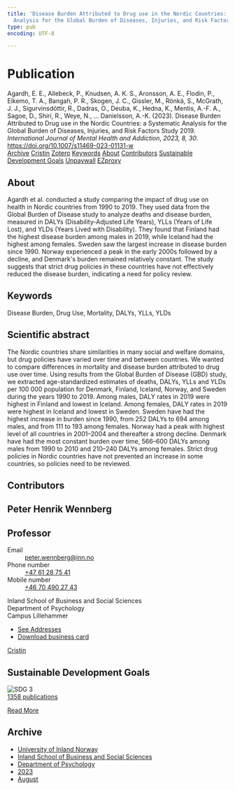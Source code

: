 ```yaml
---
title: 'Disease Burden Attributed to Drug use in the Nordic Countries: a Systematic
  Analysis for the Global Burden of Diseases, Injuries, and Risk Factors Study 2019'
type: pub
encoding: UTF-8

---
```

<h1>Publication</h1>
<article id="csl-bib-container-8JS7953H" class="csl-bib-container">
  <div class="csl-bib-body"> <div class="csl-entry">Agardh, E. E., Allebeck, P., Knudsen, A. K. S., Aronsson, A. E., Flodin, P., Eikemo, T. A., Bangah, P. R., Skogen, J. C., Gissler, M., Rönkä, S., McGrath, J. J., Sigurvinsdóttir, R., Dadras, O., Deuba, K., Hedna, K., Mentis, A.-F. A., Sagoe, D., Shiri, R., Weye, N., … Danielsson, A.-K. (2023). Disease Burden Attributed to Drug use in the Nordic Countries: a Systematic Analysis for the Global Burden of Diseases, Injuries, and Risk Factors Study 2019. <i>International Journal of Mental Health and Addiction</i>, <i>2023, 8, 30</i>. <a href="https://doi.org/10.1007/s11469-023-01131-w">https://doi.org/10.1007/s11469-023-01131-w</a></div> </div>
  <div class="csl-bib-buttons">
    <a href="#taxonomy-article-8JS7953H" alt="archive" class="csl-bib-button">Archive</a>
    <a href="https://app.cristin.no/results/show.jsf?id=2171208" alt="Cristin" class="csl-bib-button">Cristin</a>
    <a href="http://zotero.org/groups/5881554/items/8JS7953H" alt="Zotero" class="csl-bib-button">Zotero</a>
    <a href="#keywords-article-8JS7953H" alt="keywords" class="csl-bib-button">Keywords</a>
    <a href="#about-article-8JS7953H" alt="about_pub" class="csl-bib-button">About</a>
    <a href="#contributors-article-8JS7953H" alt="contributors" class="csl-bib-button">Contributors</a>
    <a href="#sdg-article-8JS7953H" alt="sdg" class="csl-bib-button">Sustainable Development Goals</a>
    <a href="https://link.springer.com/content/pdf/10.1007/s11469-023-01131-w.pdf" alt="Unpaywall" class="csl-bib-button">Unpaywall</a>
    <a href="https://link.springer.com/content/pdf/10.1007/s11469-023-01131-w.pdf" alt="EZproxy" class="csl-bib-button">EZproxy</a>
  </div>
  <div id="csl-bib-meta-container-8JS7953H"></div>
</article>
<div id="csl-bib-meta-8JS7953H" class="csl-bib-meta">
  <article id="about-article-8JS7953H" class="about_pub-article">
    <h1>About</h1>
    Agardh et al. conducted a study comparing the impact of drug use on health in Nordic countries from 1990 to 2019. They used data from the Global Burden of Disease study to analyze deaths and disease burden, measured in DALYs (Disability-Adjusted Life Years), YLLs (Years of Life Lost), and YLDs (Years Lived with Disability). They found that Finland had the highest disease burden among males in 2019, while Iceland had the highest among females. Sweden saw the largest increase in disease burden since 1990. Norway experienced a peak in the early 2000s followed by a decline, and Denmark's burden remained relatively constant. The study suggests that strict drug policies in these countries have not effectively reduced the disease burden, indicating a need for policy review.
  </article>
  <article id="keywords-article-8JS7953H" class="keywords-article">
    <h1>Keywords</h1>
    Disease Burden, Drug Use, Mortality, DALYs, YLLs, YLDs
  </article>
  <article id="abstract-article-8JS7953H" class="abstract-article">
    <h1>Scientific abstract</h1>
    The Nordic countries share similarities in many social and welfare domains, but drug policies have varied over time and between countries. We wanted to compare differences in mortality and disease burden attributed to drug use over time. Using results from the Global Burden of Disease (GBD) study, we extracted age-standardized estimates of deaths, DALYs, YLLs and YLDs per 100 000 population for Denmark, Finland, Iceland, Norway, and Sweden during the years 1990 to 2019. Among males, DALY rates in 2019 were highest in Finland and lowest in Iceland. Among females, DALY rates in 2019 were highest in Iceland and lowest in Sweden. Sweden have had the highest increase in burden since 1990, from 252 DALYs to 694 among males, and from 111 to 193 among females. Norway had a peak with highest level of all countries in 2001–2004 and thereafter a strong decline. Denmark have had the most constant burden over time, 566–600 DALYs among males from 1990 to 2010 and 210–240 DALYs among females. Strict drug policies in Nordic countries have not prevented an increase in some countries, so policies need to be reviewed.
  </article>
  <article id="contributors-article-8JS7953H" class="contributors-article">
    <h1>Contributors</h1>
    <div class="personas"> <div class="vrtx-hinn-person-card"> <div class="photo"> <i class="lar la-user-circle missing-person"></i> </div> <div class="info"> <hgroup><h1>Peter Henrik Wennberg</h1> <h2>Professor</h2> </hgroup><dl> <dt>Email</dt> <dd> <a href="mailto:peter.wennberg@inn.no">peter.wennberg@inn.no</a> </dd> <dt>Phone number</dt> <dd><a href="tel:+4761287541"> +47 61 28 75 41 </a></dd> <dt>Mobile number</dt> <dd><a href="tel:+46704902743"> +46 70 490 27 43 </a></dd> </dl> <p> Inland School of Business and Social Sciences<br> Department of Psychology<br> Campus Lillehammer </p> <ul class="vrtx-hinn-links"> <li><a href="https://www.inn.no/english/find-an-employee/peter-wennberg.html#vrtx-hinn-addresses">See Addresses</a></li> <li><a href="https://www.inn.no/english/find-an-employee/peter-wennberg.html?vrtx=vcf">Download business card</a></li> </ul> </div> </div> <a href="https://app.cristin.no/persons/show.jsf?id=1497957" alt="Cristin URL" class="personas-cristin">Cristin</a> </div>
  </article>
  <article id="sdg-article-8JS7953H" class="sdg-article">
    <h1>Sustainable Development Goals</h1>
    <div class="sdg-container"><div id="sdg3" class="sdg">
        <img src="{{< params subfolder >}}images/sdg/sdg03_en.png" class="image" alt="SDG 3">
        <div class="sdg-overlay">
          <a href="/en/archive/?key=?sdg=3#archive" class="sdg-publication-count"><span>1358</span> publications</a>
          <p><a href="https://sdgs.un.org/goals/goal3" class="sdg-read-more">Read More</a></p>
        </div>
      </div></div>
  </article>
  <article id="taxonomy-article-8JS7953H" class="taxonomy-article">
    <h1>Archive</h1>
    <ul>
      <li>
        <a href="/en/archive/?key=3DCRN523">University of Inland Norway</a>
      </li>
      <li>
        <a href="/en/archive/?key=DU8Q9LN9">Inland School of Business and Social Sciences</a>
      </li>
      <li>
        <a href="/en/archive/?key=KTD9NXA8">Department of Psychology</a>
      </li>
      <li>
        <a href="/en/archive/?key=E5HY97HN">2023</a>
      </li>
      <li>
        <a href="/en/archive/?key=VL6PSYKK">August</a>
      </li>
    </ul>
  </article>
</div>
